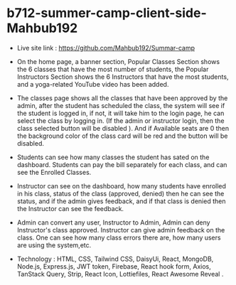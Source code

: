 # b712-summer-camp-client-side-Mahbub192

- Live site link : https://github.com/Mahbub192/Summar-camp

- On the home page, a banner section, Popular Classes Section shows the 6 classes that have the most number of students, the Popular Instructors Section shows the 6 Instructors that have the most students, and a yoga-related YouTube video has been added.

- The classes page shows all the classes that have been approved by the admin, after the student has scheduled the class, the system will see if the student is logged in, if not, it will take him to the login page, he can select the class by logging in. (If the admin or instructor login, then the class selected button will be disabled ). And if Available seats are 0 then the background color of the class card will be red and the button will be disabled.

- Students can see how many classes the student has sated on the dashboard. Students can pay the bill separately for each class, and can see the Enrolled Classes.

- Instructor can see on the dashboard, how many students have enrolled in his class, status of the class (approved, denied) then he can see the status, and if the admin gives feedback, and if that class is denied then the Instructor can see the feedback.

- Admin can convert any user, Instructor to Admin, Admin can deny Instructor's class approved. Instructor can give admin feedback on the class. One can see how many class errors there are, how many users are using the system,etc.

- Technology : HTML, CSS, Tailwind CSS, DaisyUi, React, MongoDB, Node.js, Express.js, JWT token, Firebase, React hook form, Axios, TanStack Query, Strip, React Icon, Lottiefiles, React Awesome Reveal .
